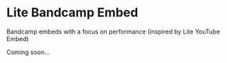# Lite Bandcamp Embed

Bandcamp embeds with a focus on performance (inspired by Lite YouTube Embed)

Coming soon...
